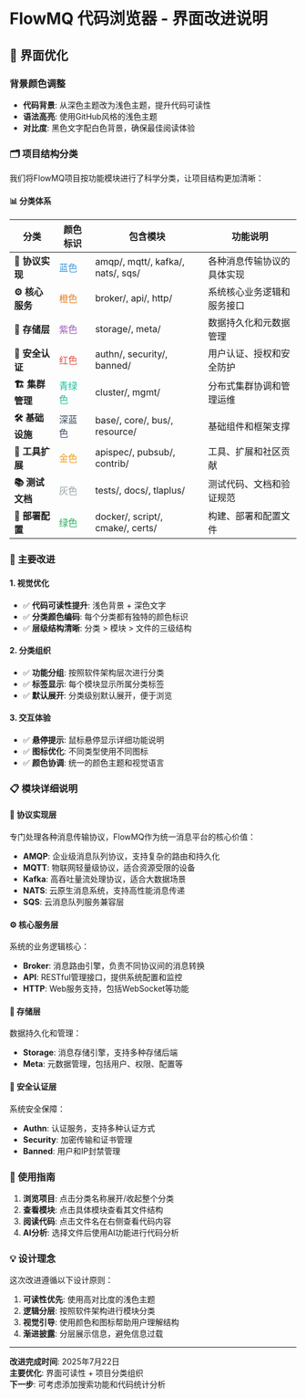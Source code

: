 # FlowMQ 代码浏览器 - 界面改进说明

## 🎨 界面优化

### 背景颜色调整
- **代码背景**: 从深色主题改为浅色主题，提升代码可读性
- **语法高亮**: 使用GitHub风格的浅色主题
- **对比度**: 黑色文字配白色背景，确保最佳阅读体验

### 🗂️ 项目结构分类

我们将FlowMQ项目按功能模块进行了科学分类，让项目结构更加清晰：

#### 📊 分类体系

| 分类 | 颜色标识 | 包含模块 | 功能说明 |
|------|----------|----------|----------|
| **🔌 协议实现** | <span style="color: #3498db">蓝色</span> | amqp/, mqtt/, kafka/, nats/, sqs/ | 各种消息传输协议的具体实现 |
| **⚙️ 核心服务** | <span style="color: #e67e22">橙色</span> | broker/, api/, http/ | 系统核心业务逻辑和服务接口 |
| **💾 存储层** | <span style="color: #9b59b6">紫色</span> | storage/, meta/ | 数据持久化和元数据管理 |
| **🔐 安全认证** | <span style="color: #e74c3c">红色</span> | authn/, security/, banned/ | 用户认证、授权和安全防护 |
| **🏗️ 集群管理** | <span style="color: #1abc9c">青绿色</span> | cluster/, mgmt/ | 分布式集群协调和管理运维 |
| **🛠️ 基础设施** | <span style="color: #34495e">深蓝色</span> | base/, core/, bus/, resource/ | 基础组件和框架支撑 |
| **🔧 工具扩展** | <span style="color: #f39c12">金色</span> | apispec/, pubsub/, contrib/ | 工具、扩展和社区贡献 |
| **📚 测试文档** | <span style="color: #95a5a6">灰色</span> | tests/, docs/, tlaplus/ | 测试代码、文档和验证规范 |
| **🚀 部署配置** | <span style="color: #27ae60">绿色</span> | docker/, script/, cmake/, certs/ | 构建、部署和配置文件 |

### 🎯 主要改进

#### 1. 视觉优化
- ✅ **代码可读性提升**: 浅色背景 + 深色文字
- ✅ **分类颜色编码**: 每个分类都有独特的颜色标识
- ✅ **层级结构清晰**: 分类 > 模块 > 文件的三级结构

#### 2. 分类组织
- ✅ **功能分组**: 按照软件架构层次进行分类
- ✅ **标签显示**: 每个模块显示所属分类标签
- ✅ **默认展开**: 分类级别默认展开，便于浏览

#### 3. 交互体验
- ✅ **悬停提示**: 鼠标悬停显示详细功能说明
- ✅ **图标优化**: 不同类型使用不同图标
- ✅ **颜色协调**: 统一的颜色主题和视觉语言

### 📋 模块详细说明

#### 🔌 协议实现层
专门处理各种消息传输协议，FlowMQ作为统一消息平台的核心价值：

- **AMQP**: 企业级消息队列协议，支持复杂的路由和持久化
- **MQTT**: 物联网轻量级协议，适合资源受限的设备
- **Kafka**: 高吞吐量流处理协议，适合大数据场景
- **NATS**: 云原生消息系统，支持高性能消息传递
- **SQS**: 云消息队列服务兼容层

#### ⚙️ 核心服务层
系统的业务逻辑核心：

- **Broker**: 消息路由引擎，负责不同协议间的消息转换
- **API**: RESTful管理接口，提供系统配置和监控
- **HTTP**: Web服务支持，包括WebSocket等功能

#### 💾 存储层
数据持久化和管理：

- **Storage**: 消息存储引擎，支持多种存储后端
- **Meta**: 元数据管理，包括用户、权限、配置等

#### 🔐 安全认证层
系统安全保障：

- **Authn**: 认证服务，支持多种认证方式
- **Security**: 加密传输和证书管理
- **Banned**: 用户和IP封禁管理

### 🚀 使用指南

1. **浏览项目**: 点击分类名称展开/收起整个分类
2. **查看模块**: 点击具体模块查看其文件结构
3. **阅读代码**: 点击文件名在右侧查看代码内容
4. **AI分析**: 选择文件后使用AI功能进行代码分析

### 💡 设计理念

这次改进遵循以下设计原则：

1. **可读性优先**: 使用高对比度的浅色主题
2. **逻辑分层**: 按照软件架构进行模块分类
3. **视觉引导**: 使用颜色和图标帮助用户理解结构
4. **渐进披露**: 分层展示信息，避免信息过载

---

**改进完成时间**: 2025年7月22日  
**主要优化**: 界面可读性 + 项目分类组织  
**下一步**: 可考虑添加搜索功能和代码统计分析
